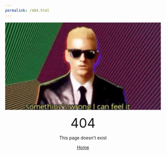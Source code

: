 ```yaml
---
permalink: /404.html
---
```


<!-- ChairSpin Gif -->
<p style="text-align: center">
    <img src="./imgs/404.png" alt="404.png">
</p>
<!-- 404 message -->
<p style="text-align: center">
    <span style="font-size:3em">404</span>
</p>

<p style="text-align: center">
    <span style="font-size:1em">This page doesn't exist</span>
</p>

<p style="text-align: center">
    <a href="https://www.detos.net">Home</a>
</p>
